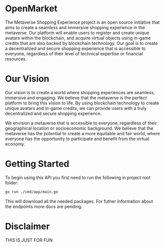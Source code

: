 # OpenMarket
The Metaverse Shopping Experience project is an open source initiative that aims to create a seamless and immersive shopping experience in the metaverse. Our platform will enable users to register and create unique avatars within the blockchain, and acquire virtual objects using in-game credits that are also backed by blockchain technology. Our goal is to create a decentralized and secure shopping experience that is accessible to everyone, regardless of their level of technical expertise or financial resources.

# Our Vision
Our vision is to create a world where shopping experiences are seamless, immersive and engaging. We believe that the metaverse is the perfect platform to bring this vision to life. By using blockchain technology to create unique avatars and in-game credits, we can provide users with a truly decentralized and secure shopping experience.

We envision a metaverse that is accessible to everyone, regardless of their geographical location or socioeconomic background. We believe that the metaverse has the potential to create a more equitable and fair world, where everyone has the opportunity to participate and benefit from the virtual economy. 

# Getting Started
To begin using this API you first need to run the following in project root folder:
```sh
go run ./cmd/app/main.go
```
This will download all the needed packages. For futher information about the endpoints more
docs are pending.

# Disclaimer
THIS IS JUST FOR FUN
